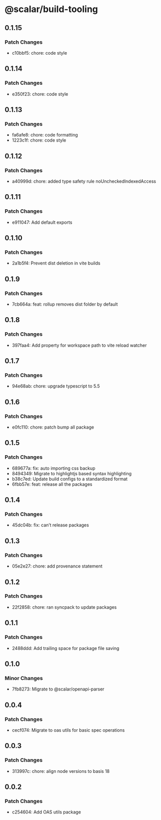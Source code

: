 # @scalar/build-tooling

## 0.1.15

### Patch Changes

- c10bbf5: chore: code style

## 0.1.14

### Patch Changes

- e350f23: chore: code style

## 0.1.13

### Patch Changes

- fa6afe8: chore: code formatting
- 1223c1f: chore: code style

## 0.1.12

### Patch Changes

- a40999d: chore: added type safety rule noUncheckedIndexedAccess

## 0.1.11

### Patch Changes

- e911047: Add default exports

## 0.1.10

### Patch Changes

- 2a1b5f4: Prevent dist deletion in vite builds

## 0.1.9

### Patch Changes

- 7cb664a: feat: rollup removes dist folder by default

## 0.1.8

### Patch Changes

- 397faa4: Add property for workspace path to vite reload watcher

## 0.1.7

### Patch Changes

- 94e68ab: chore: upgrade typescript to 5.5

## 0.1.6

### Patch Changes

- e0fc110: chore: patch bump all package

## 0.1.5

### Patch Changes

- 689677a: fix: auto importing css backup
- 8494349: Migrate to highlightjs based syntax highlighting
- b38c7ed: Update build configs to a standardized format
- 6fbb57e: feat: release all the packages

## 0.1.4

### Patch Changes

- 45dc04b: fix: can’t release packages

## 0.1.3

### Patch Changes

- 05e2e27: chore: add provenance statement

## 0.1.2

### Patch Changes

- 22f2858: chore: ran syncpack to update packages

## 0.1.1

### Patch Changes

- 2488ddd: Add trailing space for package file saving

## 0.1.0

### Minor Changes

- 7fb8273: Migrate to @scalar/openapi-parser

## 0.0.4

### Patch Changes

- cecf074: Migrate to oas utils for basic spec operations

## 0.0.3

### Patch Changes

- 313997c: chore: align node versions to basis 18

## 0.0.2

### Patch Changes

- c254604: Add OAS utils package
